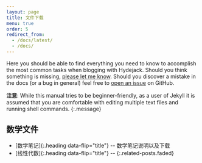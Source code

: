 ```yaml
---
layout: page
title: 文件下载
menu: true
order: 5
redirect_from:
  - /docs/latest/
  - /docs/
---
```


Here you should be able to find everything you need to know to accomplish the most common tasks when blogging with Hydejack.
Should you think something is missing, [please let me know](yangxin.zhang@gmail.com).
Should you discover a mistake in the docs (or a bug in general) feel free to [open an issue](https://github.com/qwtel/hydejack/issues) on GitHub.

**注意**: While this manual tries to be beginner-friendly, as a user of Jekyll it is assumed that you are comfortable with editing multiple text files and running shell commands.
{:.message}

## 数学文件
* [数学笔记]{:.heading data-flip="title"} -- 数学笔记说明以及下载
* [线性代数]{:.heading data-flip="title"} -- 
{:.related-posts.faded}

